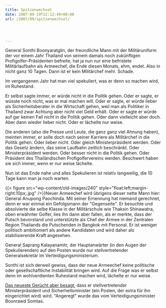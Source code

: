 ```yaml
---
title: Spitzenwechsel
date: 2007-09-19T22:12:49+00:00
url: /2007/09/spitzenwechsel/




---
```

General Sonthi Boonyaratglin, der freundliche Mann mit der Militäruniform der vor einem Jahr Thailand von seinem damals noch zukünftigen Profigolfer-Präsidenten befreite, hat ja nun nur eine befristete Militärlaufbahn als Armeechef, die Ende diesen Monats, ehm, endet. Also in nicht ganz 10 Tagen. Dann ist er kein Militärchef mehr. Schade.

Im vergangenen Jahr hat man viel spekuliert, was er denn so machen wird, im Ruhestand.

Er selbst sagte immer, er würde nicht in die Politik gehen. Oder er sagte, er wüsste noch nicht, was er mal machen will. Oder er sagte, er würde lieber als Sicherheitsberater in die Wirtschaft gehen, weil man als Politiker in Thailand zwar Achtung aber nicht viel Geld erhält. Oder er sagte er würde auf gar keinen Fall nicht in die Politik gehen. Oder dann vielleicht aber doch. Aber dann wieder lieber nicht. Oder er lächelte nur weise.

Die anderen (also die Presse und Leute, die ganz ganz viel Ahnung haben), meinten immer, er solle doch nach seiner Karriere als Militärchef in die Politik gehen. Oder lieber nicht. Oder gleich Ministerpräsident werden. Oder das Gesetz ändern, das seine Laufbahn zeitlich beschränkt. Oder Ministerpräsident werden. Oder besser nicht in die Politik gehen. Oder Präsident des Thailändischen Profigolfervereins werden. Beschwert haben sie sich immer, wenn er nur weise lächelte.

Nun ist das Ende nahe und alles Spekulieren ist relativ langweilig, die 10 Tage kann man ja noch warten.

{{< figure src="wp-content/old-images/240" style="float:left;margin-right:10px;.jpg" />}}Neuer Armeechef wird übrigens dieser nette Mann hier: General Anupong Paochinda. Mit seiner Ernennung hat niemand gerechnet, denn er war einmal ein Gefolgsmann der "Gegenseite". Er besuchte und absolvierte die selbe Klasse in der Militärschule wie Thaksin Shinawatra, oben erwähnter Golfer, lies ihn dann aber fallen, als er merkte, dass der Putsch bevorstand und unterstützte als Chef der Armee in der Zentralen Region Thailands die Putschenden in Bangkok mit Personal. Er ist weniger politisch ambitioniert als andere Kandidaten und wird daher als stabilisierende Kraft angesehen.

General Saprang Kalayanamitr, der Hauptanwärter (in den Augen der Spekulierenden) auf den Posten wurde nur stellvertretender Generalsekretär im Verteidigungsministerium.

Sonthi ist sich derweil gewiss, dass der neue Armeechef keine politische oder gesellschaftliche Instabilität bringen wird. Auf die Frage was er selbst denn im wohlverdienten Ruhestand machen wird, lächelte er nur weise.

[Das neueste Gerücht aber besagt][1], dass er stellvertretender Ministerpräsident und Sicherheitsminister (ein Posten, der extra für ihn eingerichtet wird) wird. "Angeregt" wurde das vom Verteidigungsminister Boonrawd Somtas.

 [1]: http://www.nationmultimedia.com/breakingnews/read.php?newsid=30049632
